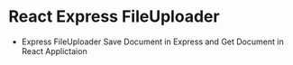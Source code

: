 # React Express FileUploader
- Express FileUploader  Save Document in Express and Get Document in React Applictaion

